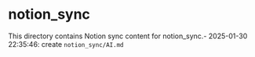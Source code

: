 # notion_sync

This directory contains Notion sync content for notion_sync.- 2025-01-30 22:35:46: create `notion_sync/AI.md`
